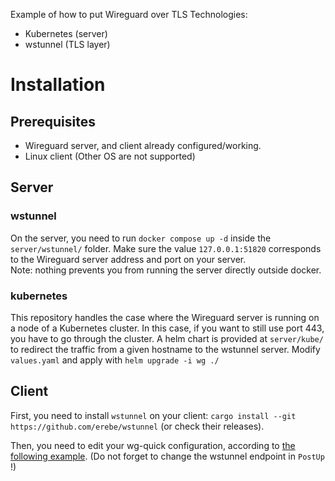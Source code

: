 Example of how to put Wireguard over TLS
Technologies:
- Kubernetes (server)
- wstunnel (TLS layer)


# Installation

## Prerequisites
- Wireguard server, and client already configured/working.
- Linux client (Other OS are not supported)

## Server

### wstunnel
On the server, you need to run `docker compose up -d` inside the `server/wstunnel/` folder. Make sure the value `127.0.0.1:51820` corresponds to the Wireguard server address and port on your server.  
Note: nothing prevents you from running the server directly outside docker.

### kubernetes
This repository handles the case where the Wireguard server is running on a node of a Kubernetes cluster. In this case, if you want to still use port 443, you have to go through the cluster. A helm chart is provided at `server/kube/` to redirect the traffic from a given hostname to the wstunnel server. Modify `values.yaml` and apply with `helm upgrade -i wg ./`

## Client
First, you need to install `wstunnel` on your client: `cargo install --git https://github.com/erebe/wstunnel` (or check their releases).

Then, you need to edit your wg-quick configuration, according to [the following example](client/wgcon-tls.conf). (Do not forget to change the wstunnel endpoint in `PostUp` !)
